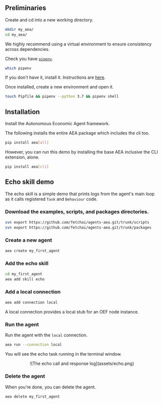 ## Preliminaries

Create and cd into a new working directory.

``` bash
mkdir my_aea/
cd my_aea/
```

We highly recommend using a virtual environment to ensure consistency across dependencies.

Check you have [`pipenv`](https://github.com/pypa/pipenv).

``` bash
which pipenv
```

If you don't have it, install it. Instructions are <a href="https://pypi.org/project/pipenv/" target=_blank>here</a>.

Once installed, create a new environment and open it.

``` bash
touch Pipfile && pipenv --python 3.7 && pipenv shell
```


## Installation

Install the Autonomous Economic Agent framework.

<!--

The following installs the basic application without the cli.
``` bash
pip install aea
```
-->

The following installs the entire AEA package which includes the cli too.

``` bash
pip install aea[all]

```

However, you can run this demo by installing the base AEA inclusive the CLI extension, alone.

``` bash
pip install aea[cli]

```


## Echo skill demo

The echo skill is a simple demo that prints logs from the agent's main loop as it calls registered `Task` and `Behaviour` code.



### Download the examples, scripts, and packages directories.
``` bash
svn export https://github.com/fetchai/agents-aea.git/trunk/scripts
svn export https://github.com/fetchai/agents-aea.git/trunk/packages
```

### Create a new agent
``` bash
aea create my_first_agent
```

### Add the echo skill 

``` bash
cd my_first_agent
aea add skill echo
```

### Add a local connection

``` bash
aea add connection local
```

A local connection provides a local stub for an OEF node instance.

### Run the agent

Run the agent with the `local` connection.

``` bash
aea run --connection local
```

You will see the echo task running in the terminal window.

<center>![The echo call and response log](assets/echo.png)</center>


### Delete the agent

When you're done, you can delete the agent.

``` bash
aea delete my_first_agent
```


<br />
